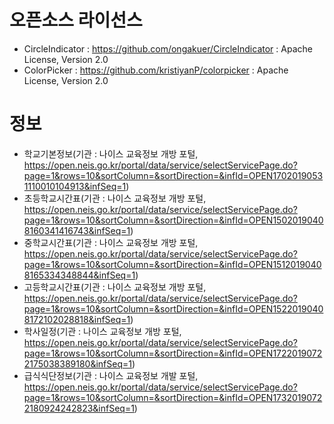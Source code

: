# 오픈소스 라이선스 
- CircleIndicator : https://github.com/ongakuer/CircleIndicator : Apache License, Version 2.0
- ColorPicker : https://github.com/kristiyanP/colorpicker : Apache License, Version 2.0



# 정보
- 학교기본정보(기관 : 나이스 교육정보 개방 포털, https://open.neis.go.kr/portal/data/service/selectServicePage.do?page=1&rows=10&sortColumn=&sortDirection=&infId=OPEN17020190531110010104913&infSeq=1)
- 초등학교시간표(기관 : 나이스 교육정보 개방 포털, https://open.neis.go.kr/portal/data/service/selectServicePage.do?page=1&rows=10&sortColumn=&sortDirection=&infId=OPEN15020190408160341416743&infSeq=1)
- 중학교시간표(기관 : 나이스 교육정보 개방 포털, https://open.neis.go.kr/portal/data/service/selectServicePage.do?page=1&rows=10&sortColumn=&sortDirection=&infId=OPEN15120190408165334348844&infSeq=1)
- 고등학교시간표(기관 : 나이스 교육정보 개방 포털, https://open.neis.go.kr/portal/data/service/selectServicePage.do?page=1&rows=10&sortColumn=&sortDirection=&infId=OPEN15220190408172102028818&infSeq=1)
- 학사일정(기관 : 나이스 교육정보 개방 포털, https://open.neis.go.kr/portal/data/service/selectServicePage.do?page=1&rows=10&sortColumn=&sortDirection=&infId=OPEN17220190722175038389180&infSeq=1)
- 급식식단정보(기관 : 나이스 교육정보 개발 포털, https://open.neis.go.kr/portal/data/service/selectServicePage.do?page=1&rows=10&sortColumn=&sortDirection=&infId=OPEN17320190722180924242823&infSeq=1)
